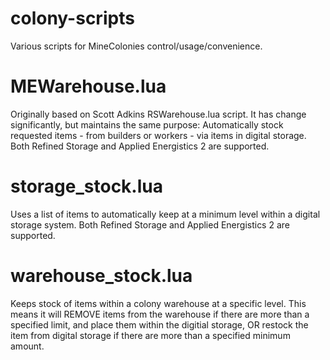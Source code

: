 # colony-scripts
Various scripts for MineColonies control/usage/convenience.

# MEWarehouse.lua

Originally based on Scott Adkins RSWarehouse.lua script.  It has change significantly, but maintains the same purpose:  Automatically stock requested items - from builders or workers - via items in digital storage.  Both Refined Storage and Applied Energistics 2 are supported.

# storage_stock.lua

Uses a list of items to automatically keep at a minimum level within a digital storage system.  Both Refined Storage and Applied Energistics 2 are supported.

# warehouse_stock.lua

Keeps stock of items within a colony warehouse at a specific level.  This means it will REMOVE items from the warehouse if there are more than a specified limit, and place them within the digitial storage, OR restock the item from digital storage if there are more than a specified minimum amount.

